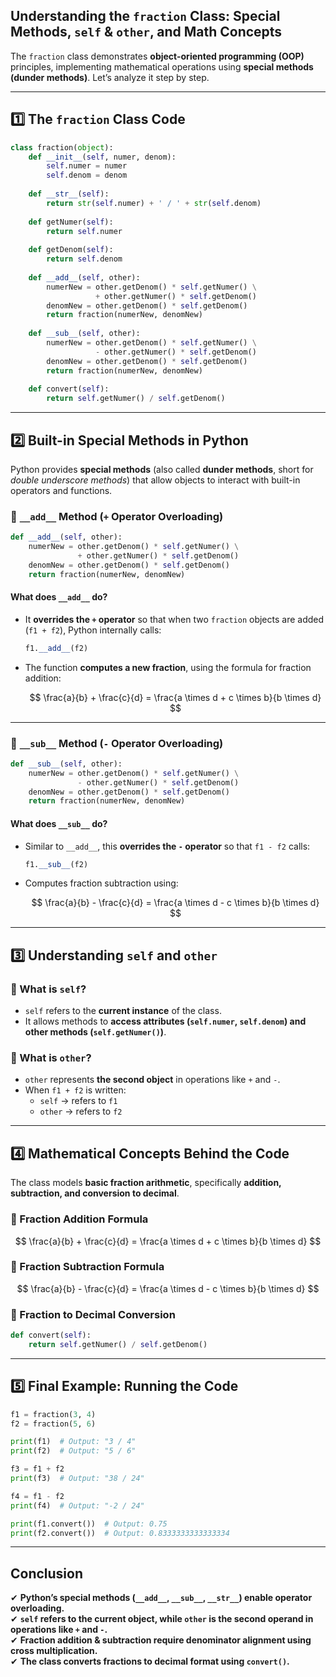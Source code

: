 ##  Understanding the `fraction` Class: Special Methods, `self` & `other`, and Math Concepts

The `fraction` class demonstrates **object-oriented programming (OOP)** principles, implementing mathematical operations using **special methods (dunder methods)**. Let’s analyze it step by step.

---

## **1️⃣ The `fraction` Class Code**
```python
class fraction(object):
    def __init__(self, numer, denom):
        self.numer = numer
        self.denom = denom
    
    def __str__(self):
        return str(self.numer) + ' / ' + str(self.denom)
    
    def getNumer(self):
        return self.numer
    
    def getDenom(self):
        return self.denom
    
    def __add__(self, other):
        numerNew = other.getDenom() * self.getNumer() \
                   + other.getNumer() * self.getDenom()
        denomNew = other.getDenom() * self.getDenom()
        return fraction(numerNew, denomNew)
    
    def __sub__(self, other):
        numerNew = other.getDenom() * self.getNumer() \
                   - other.getNumer() * self.getDenom()
        denomNew = other.getDenom() * self.getDenom()
        return fraction(numerNew, denomNew)
    
    def convert(self):
        return self.getNumer() / self.getDenom()
```

---

## **2️⃣ Built-in Special Methods in Python**
Python provides **special methods** (also called **dunder methods**, short for *double underscore methods*) that allow objects to interact with built-in operators and functions.

### **🔹 `__add__` Method (`+` Operator Overloading)**
```python
def __add__(self, other):
    numerNew = other.getDenom() * self.getNumer() \
               + other.getNumer() * self.getDenom()
    denomNew = other.getDenom() * self.getDenom()
    return fraction(numerNew, denomNew)
```
#### **What does `__add__` do?**
- It **overrides the `+` operator** so that when two `fraction` objects are added (`f1 + f2`), Python internally calls:
  ```python
  f1.__add__(f2)
  ```
- The function **computes a new fraction**, using the formula for fraction addition:

  $$
  \frac{a}{b} + \frac{c}{d} = \frac{a \times d + c \times b}{b \times d}
  $$

---

### **🔹 `__sub__` Method (`-` Operator Overloading)**
```python
def __sub__(self, other):
    numerNew = other.getDenom() * self.getNumer() \
               - other.getNumer() * self.getDenom()
    denomNew = other.getDenom() * self.getDenom()
    return fraction(numerNew, denomNew)
```
#### **What does `__sub__` do?**
- Similar to `__add__`, this **overrides the `-` operator** so that `f1 - f2` calls:
  ```python
  f1.__sub__(f2)
  ```
- Computes fraction subtraction using:

  $$
  \frac{a}{b} - \frac{c}{d} = \frac{a \times d - c \times b}{b \times d}
  $$

---

## **3️⃣ Understanding `self` and `other`**
### **🔹 What is `self`?**
- `self` refers to the **current instance** of the class.
- It allows methods to **access attributes (`self.numer`, `self.denom`) and other methods (`self.getNumer()`)**.

### **🔹 What is `other`?**
- `other` represents **the second object** in operations like `+` and `-`.
- When `f1 + f2` is written:
  - `self` → refers to `f1`
  - `other` → refers to `f2`

---

## **4️⃣ Mathematical Concepts Behind the Code**
The class models **basic fraction arithmetic**, specifically **addition, subtraction, and conversion to decimal**.

### **🔹 Fraction Addition Formula**
$$
\frac{a}{b} + \frac{c}{d} = \frac{a \times d + c \times b}{b \times d}
$$

### **🔹 Fraction Subtraction Formula**
$$
\frac{a}{b} - \frac{c}{d} = \frac{a \times d - c \times b}{b \times d}
$$

### **🔹 Fraction to Decimal Conversion**
```python
def convert(self):
    return self.getNumer() / self.getDenom()
```

---

## **5️⃣ Final Example: Running the Code**
```python
f1 = fraction(3, 4)
f2 = fraction(5, 6)

print(f1)  # Output: "3 / 4"
print(f2)  # Output: "5 / 6"

f3 = f1 + f2
print(f3)  # Output: "38 / 24"

f4 = f1 - f2
print(f4)  # Output: "-2 / 24"

print(f1.convert())  # Output: 0.75
print(f2.convert())  # Output: 0.8333333333333334
```

---

## **Conclusion**
 ✔ **Python’s special methods (`__add__`, `__sub__`, `__str__`) enable operator overloading.**  
 ✔ **`self` refers to the current object, while `other` is the second operand in operations like `+` and `-`.**  
✔ **Fraction addition & subtraction require denominator alignment using cross multiplication.**  
✔ **The class converts fractions to decimal format using `convert()`.**  




